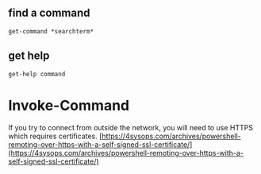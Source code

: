 ## find a command
```
get-command *searchterm*
```
## get help
```
get-help command
```

# Invoke-Command
If you try to connect from outside the network, you will need to use HTTPS which requires certificates.
[https://4sysops.com/archives/powershell-remoting-over-https-with-a-self-signed-ssl-certificate/](https://4sysops.com/archives/powershell-remoting-over-https-with-a-self-signed-ssl-certificate/)
